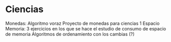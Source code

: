 # Ciencias
Monedas: Algoritmo voraz Proyecto de monedas para ciencias 1
Espacio Memoria: 3 ejercicios en los que se hace el estudio de consumo de espacio de memoria
Algoritmos de ordenamiento con los cambias (?)
